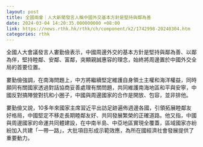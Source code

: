 ```yaml
---
layout: post
title: 全國兩會｜人大新聞發言人稱中國外交基本方針是堅持與鄰為善
date: 2024-03-04 14:20:35.000000000 +08:00
link: https://news.rthk.hk/rthk/ch/component/k2/1742998-20240304.htm
categories: rthk
---
```


全國人大會議發言人婁勤儉表示，中國周邊外交的基本方針是堅持與鄰為善、以鄰為伴，堅持睦鄰、安鄰、富鄰，突顯親誠惠容的理念，始終將周邊置於中國外交全局的首要位置。

婁勤儉強調，在南海問題上，中方將繼續堅定維護自身領土主權和海洋權益，同時願同有關國家透過對話協商妥善處理有關問題，共同維護南海地區和平與安寧，中國反對搞陣營對抗和小圈子，中國與周邊國家的合作是開放、包容，並非排他。

婁勤儉又說，10多年來國家主席習近平出訪足跡遍佈週邊各國，引領拓展睦鄰友好格局，中國堅定不移走長期睦鄰友好、共同發展繁榮的正確道路。他又指，中國與周邊國家的命運共同體建設，在中南半島、中亞地區實現全覆蓋，區域國家亦紛紛加入共建「一帶一路」，大批項目形成示範效應，為所在國經濟社會發展提供了重要動力。
